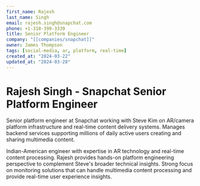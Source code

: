 ```yaml
---
first_name: Rajesh
last_name: Singh
email: rajesh.singh@snapchat.com
phone: +1-310-399-3339
title: Senior Platform Engineer
company: "[[companies/snapchat]]"
owner: James Thompson
tags: [social-media, ar, platform, real-time]
created_at: "2024-03-22"
updated_at: "2024-03-28"
---
```


# Rajesh Singh - Snapchat Senior Platform Engineer

Senior platform engineer at Snapchat working with Steve Kim on AR/camera platform infrastructure and real-time content delivery systems. Manages backend services supporting millions of daily active users creating and sharing multimedia content.

Indian-American engineer with expertise in AR technology and real-time content processing. Rajesh provides hands-on platform engineering perspective to complement Steve's broader technical insights. Strong focus on monitoring solutions that can handle multimedia content processing and provide real-time user experience insights.